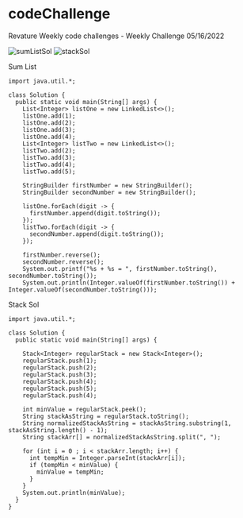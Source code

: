 # codeChallenge
Revature Weekly code challenges - Weekly Challenge 05/16/2022

![sumListSol](https://user-images.githubusercontent.com/40347155/169075595-13e93f7f-ddef-42b9-adc6-0e00c9b98ca6.JPG)
![stackSol](https://user-images.githubusercontent.com/40347155/169075619-61a62107-56c4-4395-9e97-cdde0010fe61.JPG)

Sum List
```
import java.util.*;

class Solution {
  public static void main(String[] args) {
    List<Integer> listOne = new LinkedList<>();
    listOne.add(1);
    listOne.add(2);
    listOne.add(3);
    listOne.add(4);
    List<Integer> listTwo = new LinkedList<>();
    listTwo.add(2);
    listTwo.add(3);
    listTwo.add(4);
    listTwo.add(5);

    StringBuilder firstNumber = new StringBuilder();
    StringBuilder secondNumber = new StringBuilder();

    listOne.forEach(digit -> {
      firstNumber.append(digit.toString());
    });
    listTwo.forEach(digit -> {
      secondNumber.append(digit.toString());
    });

    firstNumber.reverse();
    secondNumber.reverse();
    System.out.printf("%s + %s = ", firstNumber.toString(), secondNumber.toString());
    System.out.println(Integer.valueOf(firstNumber.toString()) + Integer.valueOf(secondNumber.toString()));
```

Stack Sol
```
import java.util.*;

class Solution {
  public static void main(String[] args) {

    Stack<Integer> regularStack = new Stack<Integer>();
    regularStack.push(1);
    regularStack.push(2);
    regularStack.push(3);
    regularStack.push(4);
    regularStack.push(5);
    regularStack.push(4);

    int minValue = regularStack.peek();
    String stackAsString = regularStack.toString();
    String normalizedStackAsString = stackAsString.substring(1, stackAsString.length() - 1);
    String stackArr[] = normalizedStackAsString.split(", ");

    for (int i = 0 ; i < stackArr.length; i++) {
      int tempMin = Integer.parseInt(stackArr[i]);
      if (tempMin < minValue) {
        minValue = tempMin;
      }
    }
    System.out.println(minValue);
  }
}
```
